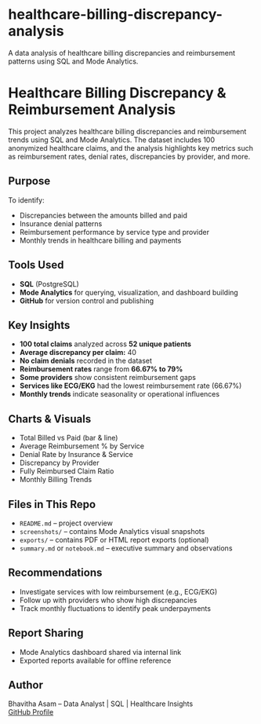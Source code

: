 # healthcare-billing-discrepancy-analysis
A data analysis of healthcare billing discrepancies and reimbursement patterns using SQL and Mode Analytics.

# Healthcare Billing Discrepancy & Reimbursement Analysis

This project analyzes healthcare billing discrepancies and reimbursement trends using SQL and Mode Analytics. The dataset includes 100 anonymized healthcare claims, and the analysis highlights key metrics such as reimbursement rates, denial rates, discrepancies by provider, and more.

## Purpose

To identify:
- Discrepancies between the amounts billed and paid
- Insurance denial patterns
- Reimbursement performance by service type and provider
- Monthly trends in healthcare billing and payments

## Tools Used

- **SQL** (PostgreSQL)
- **Mode Analytics** for querying, visualization, and dashboard building
- **GitHub** for version control and publishing

## Key Insights

- **100 total claims** analyzed across **52 unique patients**
- **Average discrepancy per claim:** 40
- **No claim denials** recorded in the dataset
- **Reimbursement rates** range from **66.67% to 79%**
- **Some providers** show consistent reimbursement gaps
- **Services like ECG/EKG** had the lowest reimbursement rate (66.67%)
- **Monthly trends** indicate seasonality or operational influences

## Charts & Visuals

- Total Billed vs Paid (bar & line)
- Average Reimbursement % by Service
- Denial Rate by Insurance & Service
- Discrepancy by Provider
- Fully Reimbursed Claim Ratio
- Monthly Billing Trends

## Files in This Repo

- `README.md` – project overview
- `screenshots/` – contains Mode Analytics visual snapshots
- `exports/` – contains PDF or HTML report exports (optional)
- `summary.md` or `notebook.md` – executive summary and observations

## Recommendations

- Investigate services with low reimbursement (e.g., ECG/EKG)
- Follow up with providers who show high discrepancies
- Track monthly fluctuations to identify peak underpayments

## Report Sharing

- Mode Analytics dashboard shared via internal link
- Exported reports available for offline reference

## Author

Bhavitha Asam – Data Analyst | SQL | Healthcare Insights  
[GitHub Profile](https://github.com/Bhavitha2300)

